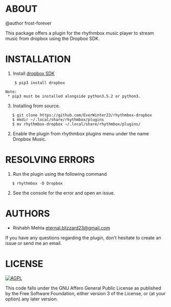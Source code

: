 # ABOUT

@author frost-forever

This package offers a plugin for the rhythmbox music player to stream music from dropbox using the Dropbox SDK.

# INSTALLATION

1.  Install [dropbox SDK](https://github.com/dropbox/dropbox-sdk-python)
```
    $ pip3 install dropbox
```
    Note:
     * pip3 must be installed alongside python3.5.2 or python3.
3. Installing from source.
```
   $ git clone https://github.com/EverWinter23/rhythmbox-dropbox
   $ mkdir ~/.local/share/rhythmbox/plugins
   $ mv rhythmbox-dropbox ~/.local/share/rhythmbox/plugins/
```
 
2. Enable the plugin from rhythmbox plugins menu under the name Dropbox Music.

# RESOLVING ERRORS
1. Run the plugin using the following command
```
   $ rhythmbox -D Dropbox
```
2. See the console for the error and open an issue.

# AUTHORS

*  Rishabh Mehta <eternal.blizzard23@gmail.com>

If you have any questions regarding the plugin, don't hesitate
to create an issue or send me an email.

# LICENSE

[![AGPL](https://img.shields.io/github/license/coala/coala.svg)](https://www.gnu.org/licenses/agpl-3.0.html)

This code falls under the GNU Affero General Public License as
published by the Free Software Foundation, either version 3 of
the License, or (at your option) any later version.

